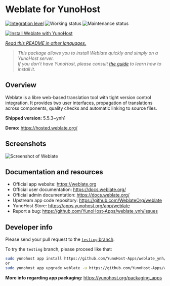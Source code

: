 <!--
N.B.: This README was automatically generated by <https://github.com/YunoHost/apps/tree/master/tools/readme_generator>
It shall NOT be edited by hand.
-->

# Weblate for YunoHost

[![Integration level](https://dash.yunohost.org/integration/weblate.svg)](https://ci-apps.yunohost.org/ci/apps/weblate/) ![Working status](https://ci-apps.yunohost.org/ci/badges/weblate.status.svg) ![Maintenance status](https://ci-apps.yunohost.org/ci/badges/weblate.maintain.svg)

[![Install Weblate with YunoHost](https://install-app.yunohost.org/install-with-yunohost.svg)](https://install-app.yunohost.org/?app=weblate)

*[Read this README in other languages.](./ALL_README.md)*

> *This package allows you to install Weblate quickly and simply on a YunoHost server.*  
> *If you don't have YunoHost, please consult [the guide](https://yunohost.org/install) to learn how to install it.*

## Overview

Weblate is a libre web-based translation tool with tight version control integration. It provides two user interfaces, propagation of translations across components, quality checks and automatic linking to source files.

**Shipped version:** 5.5.3~ynh1

**Demo:** <https://hosted.weblate.org/>

## Screenshots

![Screenshot of Weblate](./doc/screenshots/BigScreenshot.png)

## Documentation and resources

- Official app website: <https://weblate.org>
- Official user documentation: <https://docs.weblate.org/>
- Official admin documentation: <https://docs.weblate.org/>
- Upstream app code repository: <https://github.com/WeblateOrg/weblate>
- YunoHost Store: <https://apps.yunohost.org/app/weblate>
- Report a bug: <https://github.com/YunoHost-Apps/weblate_ynh/issues>

## Developer info

Please send your pull request to the [`testing` branch](https://github.com/YunoHost-Apps/weblate_ynh/tree/testing).

To try the `testing` branch, please proceed like that:

```bash
sudo yunohost app install https://github.com/YunoHost-Apps/weblate_ynh/tree/testing --debug
or
sudo yunohost app upgrade weblate -u https://github.com/YunoHost-Apps/weblate_ynh/tree/testing --debug
```

**More info regarding app packaging:** <https://yunohost.org/packaging_apps>
